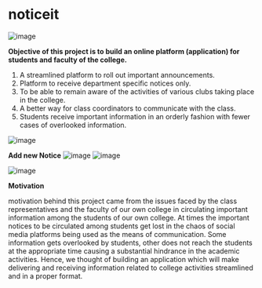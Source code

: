 # noticeit

![image](https://user-images.githubusercontent.com/86411507/201147473-df47361b-9afd-4328-8e22-47dc9a0c411b.png)

****Objective of this project is to build an online platform (application) for 
students and faculty of the college.****
1) A streamlined platform to roll out important announcements.
2) Platform to receive department specific notices only.
3) To be able to remain aware of the activities of various clubs taking 
place in the college.
4) A better way for class coordinators to communicate with the class.
5) Students receive important information in an orderly fashion with 
fewer cases of overlooked information.

![image](https://user-images.githubusercontent.com/86411507/201150829-f6cfac1f-42a3-4e15-88e9-639e6c85efe8.png)

**Add new Notice**
![image](https://user-images.githubusercontent.com/86411507/201150944-aa4946d4-7833-4bcc-980f-e7d36a37f727.png)
![image](https://user-images.githubusercontent.com/86411507/201151076-f763d31e-90cc-45d8-92b8-a75fb9540aad.png)


![image](https://user-images.githubusercontent.com/86411507/201151214-97b2d4b6-8c58-4855-8786-84545039c2c0.png)

**Motivation**

motivation behind this project came from the issues faced by the 
class representatives and the faculty of our own college in circulating important 
information among the students of our own college. At times the important 
notices to be circulated among students get lost in the chaos of social media 
platforms being used as the means of communication. Some information gets 
overlooked by students, other does not reach the students at the appropriate 
time causing a substantial hindrance in the academic activities.
Hence, we thought of building an application which will make delivering and 
receiving information related to college activities streamlined and in a proper 
format.

